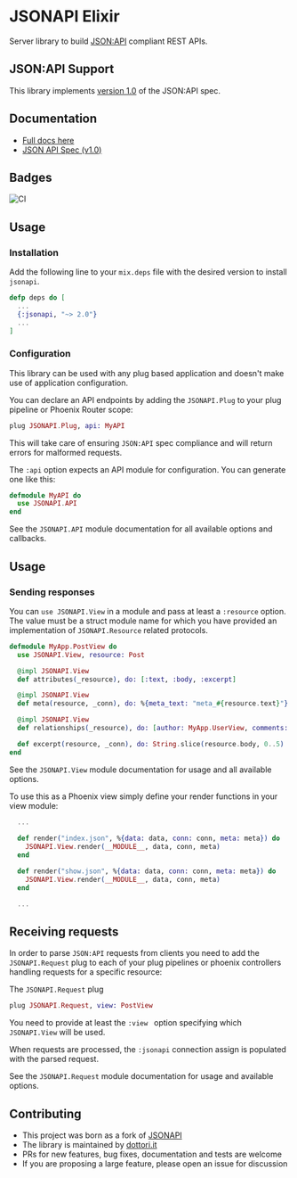 # JSONAPI Elixir

Server library to build [JSON:API](http://jsonapi.org) compliant REST APIs.

## JSON:API Support

This library implements [version 1.0](https://jsonapi.org/format/1.0/) of the JSON:API spec.

## Documentation

- [Full docs here](https://hexdocs.pm/jsonapi)
- [JSON API Spec (v1.0)](https://jsonapi.org/format/1.0/)

## Badges

![CI](https://github.com/dottori-it/jsonapi/workflows/Continuous%20Integration/badge.svg)

## Usage

### Installation

Add the following line to your `mix.deps` file with the desired version to install `jsonapi`.

```elixir
defp deps do [
  ...
  {:jsonapi, "~> 2.0"}
  ...
]
```

### Configuration

This library can be used with any plug based application and doesn't make use of application configuration.

You can declare an API endpoints by adding the `JSONAPI.Plug` to your plug pipeline or Phoenix Router scope:

```elixir
plug JSONAPI.Plug, api: MyAPI
```

This will take care of ensuring `JSON:API` spec compliance and will return errors for malformed requests.

The `:api` option expects an API module for configuration. You can generate one like this:

```elixir
defmodule MyAPI do
  use JSONAPI.API
end
```

See the `JSONAPI.API` module documentation for all available options and callbacks.

## Usage

### Sending responses

You can `use JSONAPI.View` in a module and pass at least a `:resource` option.
The value must be a struct module name for which you have provided an implementation
of `JSONAPI.Resource` related protocols.

```elixir
defmodule MyApp.PostView do
  use JSONAPI.View, resource: Post

  @impl JSONAPI.View
  def attributes(_resource), do: [:text, :body, :excerpt]

  @impl JSONAPI.View
  def meta(resource, _conn), do: %{meta_text: "meta_#{resource.text}"}

  @impl JSONAPI.View
  def relationships(_resource), do: [author: MyApp.UserView, comments: MyApp.CommentView]

  def excerpt(resource, _conn), do: String.slice(resource.body, 0..5)
end
```

See the `JSONAPI.View` module documentation for usage and all available options.

To use this as a Phoenix view simply define your render functions in your view module:

```elixir
  ...
  
  def render("index.json", %{data: data, conn: conn, meta: meta}) do
    JSONAPI.View.render(__MODULE__, data, conn, meta)
  end

  def render("show.json", %{data: data, conn: conn, meta: meta}) do
    JSONAPI.View.render(__MODULE__, data, conn, meta)
  end

  ...
```

## Receiving requests

In order to parse `JSON:API` requests from clients you need to add the `JSONAPI.Request` plug
to each of your plug pipelines or phoenix controllers handling requests for a specific resource:

The `JSONAPI.Request` plug 

```elixir
plug JSONAPI.Request, view: PostView
```

You need to provide at least the `:view ` option specifying which `JSONAPI.View` will be used.

When requests are processed, the `:jsonapi` connection assign is populated with the parsed request.

See the `JSONAPI.Request` module documentation for usage and available options.

## Contributing

- This project was born as a fork of [JSONAPI](https://hexdocs.pm/jsonapi)
- The library is maintained by [dottori.it](http://github.com/dottori-it)
- PRs for new features, bug fixes, documentation and tests are welcome
- If you are proposing a large feature, please open an issue for discussion
